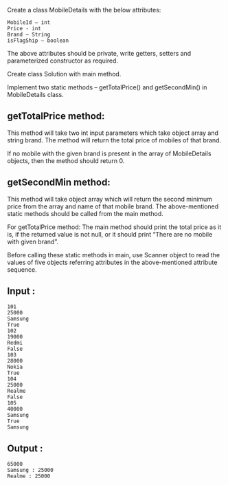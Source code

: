 Create a class MobileDetails with the below attributes:

    MobileId – int
    Price - int
    Brand – String
    isFlagShip – boolean

The above attributes should be private, write getters, setters and parameterized constructor as required.

Create class Solution with main method.

Implement two static methods – getTotalPrice() and getSecondMin() in MobileDetails class.

getTotalPrice method:
----------------------------------------
This method will take two int input parameters which take object array and string brand. The method will return the total
price of mobiles of that brand.

If no mobile with the given brand is present in the array of MobileDetails objects, then the method should return 0.

getSecondMin method:
----------------------------------------
This method will take object array which will return the second minimum price from the array and name of that mobile brand.
The above-mentioned static methods should be called from the main method.

For getTotalPrice method: 
The main method should print the total price as it is, if the returned
value is not null, or it should print “There are no mobile with given brand”.

Before calling these static methods in main, use Scanner object to read the values of five objects referring attributes
in the above-mentioned attribute sequence.

Input :
---------------------------------------
    101
    25000
    Samsung
    True
    102
    19000
    Redmi
    False
    103
    28000
    Nokia
    True
    104
    25000
    Realme
    False
    105
    40000
    Samsung
    True
    Samsung

Output :
-----------------------------------------
    65000
    Samsung : 25000
    Realme : 25000